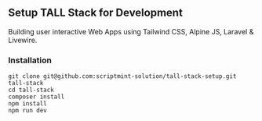 ## Setup TALL Stack for Development

Building user interactive Web Apps using Tailwind CSS, Alpine JS, Laravel & Livewire.

### Installation

```
git clone git@github.com:scriptmint-solution/tall-stack-setup.git tall-stack
cd tall-stack
composer install
npm install
npm run dev
```